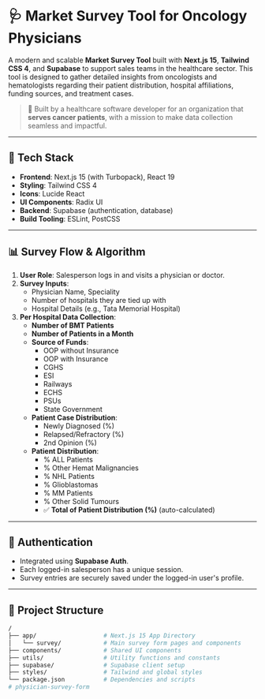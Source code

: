 # 🩺 Market Survey Tool for Oncology Physicians

A modern and scalable **Market Survey Tool** built with **Next.js 15**, **Tailwind CSS 4**, and **Supabase** to support sales teams in the healthcare sector. This tool is designed to gather detailed insights from oncologists and hematologists regarding their patient distribution, hospital affiliations, funding sources, and treatment cases.

> 📌 Built by a healthcare software developer for an organization that **serves cancer patients**, with a mission to make data collection seamless and impactful.

---

## 🚀 Tech Stack

- **Frontend**: Next.js 15 (with Turbopack), React 19
- **Styling**: Tailwind CSS 4
- **Icons**: Lucide React
- **UI Components**: Radix UI
- **Backend**: Supabase (authentication, database)
- **Build Tooling**: ESLint, PostCSS

---

## 📊 Survey Flow & Algorithm

1. **User Role**: Salesperson logs in and visits a physician or doctor.
2. **Survey Inputs**:
   - Physician Name, Speciality
   - Number of hospitals they are tied up with
   - Hospital Details (e.g., Tata Memorial Hospital)
3. **Per Hospital Data Collection**:
   - **Number of BMT Patients**
   - **Number of Patients in a Month**
   - **Source of Funds**:
     - OOP without Insurance
     - OOP with Insurance
     - CGHS
     - ESI
     - Railways
     - ECHS
     - PSUs
     - State Government
   - **Patient Case Distribution**:
     - Newly Diagnosed (%)
     - Relapsed/Refractory (%)
     - 2nd Opinion (%)
   - **Patient Distribution**:
     - % ALL Patients
     - % Other Hemat Malignancies
     - % NHL Patients
     - % Glioblastomas
     - % MM Patients
     - % Other Solid Tumours
     - ✅ **Total of Patient Distribution (%)** (auto-calculated)

---

## 🔐 Authentication

- Integrated using **Supabase Auth**.
- Each logged-in salesperson has a unique session.
- Survey entries are securely saved under the logged-in user's profile.

---

## 📁 Project Structure

```bash
/
├── app/                   # Next.js 15 App Directory
│   └── survey/            # Main survey form pages and components
├── components/            # Shared UI components
├── utils/                 # Utility functions and constants
├── supabase/              # Supabase client setup
├── styles/                # Tailwind and global styles
└── package.json           # Dependencies and scripts
#   p h y s i c i a n - s u r v e y - f o r m  
 
